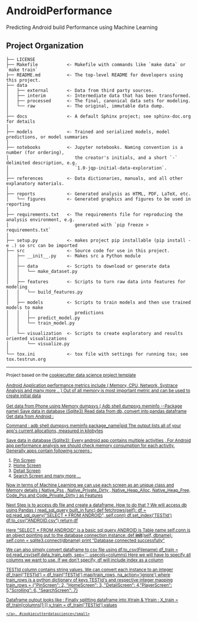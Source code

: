 AndroidPerformance
==============================

Predicting Android build Performance using Machine Learning

Project Organization
------------

    ├── LICENSE
    ├── Makefile           <- Makefile with commands like `make data` or `make train`
    ├── README.md          <- The top-level README for developers using this project.
    ├── data
    │   ├── external       <- Data from third party sources.
    │   ├── interim        <- Intermediate data that has been transformed.
    │   ├── processed      <- The final, canonical data sets for modeling.
    │   └── raw            <- The original, immutable data dump.
    │
    ├── docs               <- A default Sphinx project; see sphinx-doc.org for details
    │
    ├── models             <- Trained and serialized models, model predictions, or model summaries
    │
    ├── notebooks          <- Jupyter notebooks. Naming convention is a number (for ordering),
    │                         the creator's initials, and a short `-` delimited description, e.g.
    │                         `1.0-jqp-initial-data-exploration`.
    │
    ├── references         <- Data dictionaries, manuals, and all other explanatory materials.
    │
    ├── reports            <- Generated analysis as HTML, PDF, LaTeX, etc.
    │   └── figures        <- Generated graphics and figures to be used in reporting
    │
    ├── requirements.txt   <- The requirements file for reproducing the analysis environment, e.g.
    │                         generated with `pip freeze > requirements.txt`
    │
    ├── setup.py           <- makes project pip installable (pip install -e .) so src can be imported
    ├── src                <- Source code for use in this project.
    │   ├── __init__.py    <- Makes src a Python module
    │   │
    │   ├── data           <- Scripts to download or generate data
    │   │   └── make_dataset.py
    │   │
    │   ├── features       <- Scripts to turn raw data into features for modeling
    │   │   └── build_features.py
    │   │
    │   ├── models         <- Scripts to train models and then use trained models to make
    │   │   │                 predictions
    │   │   ├── predict_model.py
    │   │   └── train_model.py
    │   │
    │   └── visualization  <- Scripts to create exploratory and results oriented visualizations
    │       └── visualize.py
    │
    └── tox.ini            <- tox file with settings for running tox; see tox.testrun.org


--------

<p><small>Project based on the <a target="_blank" href="https://drivendata.github.io/cookiecutter-data-science/">cookiecutter data science project template

Android Application performance metrics include ( Memory, CPU, Network, Systrace Analysis and many more .. ) Out of all memory is most important metric and can be used to create initial data

Get data from Phone using Memory dumpsys ( Adb shell dumpsys meminfo --Package name)
Save data in database (Sqlite3)
Read data from db, convert into pandas dataframe
Get data from Android :

Command : adb shell dumpsys meminfo package_name|pid
The output lists all of your app's current allocations, measured in kilobytes

Save data in database (Sqlite3):
Every android app contains multiple activities , For Android app performance analysis we should check memory consumption for each activity. Generally apps contain following screens :
1. Pin Screen 
2. Home Screen 
3. Detail Screen
4. Search Screen
and many more ...

Now in terms of Machine Learning we can use each screen as an unique class and Memory details ( Native_Pss , Native_Private_Dirty , Native_Heap_Alloc, Native_Heap_Free, Code_Pss and Code_Private_Dirty ) as Features

Next Step is to access db file and create a dataframe. How to do that ?
We will access db using Pandas ( read_sql_query built_in func)
def fetchrows(self):
    df = pd.read_sql_query("SELECT * FROM ANDROID", self.conn)
    df.set_index('TESTId')
    df.to_csv("ANDROID.csv")
    return df

Here "SELECT * FROM ANDROID" is a basic sql query
ANDROID is Table name
self.conn is an object pointing out to the database connection instance:
def __init__(self, dbname):
    self.conn = sqlite3.connect(dbname)
    print "Database connected successfully"

We can also simply convert dataframe to csv file using df.to_csv(Filename)
df_train = pd.read_csv(self.data_train_path, sep=',', usecols=columns)
Here we will have to specify all columns we want to use. If we don't specify, df will include index as a column

TESTId column contains string values. We can convert each instance to an integer
df_train['TESTId'] = df_train['TESTId'].map(train_rows, na_action='ignore') where train_rows
is a python dictionary of keys TESTId's and respective integer mapping
train_rows = {"PinScreen": 2, "HomeScreen": 3, "DetailScreen": 4,"PlayerScreen": 5,"Scrolling": 6, "SearchScreen": 7}

Dataframe output looks like :
Finally splitting dataframe into Xtrain & Ytrain :
X_train = df_train[columns[1:]]
y_train = df_train['TESTId'].values

    
    </a>. #cookiecutterdatascience</small>
</p>
